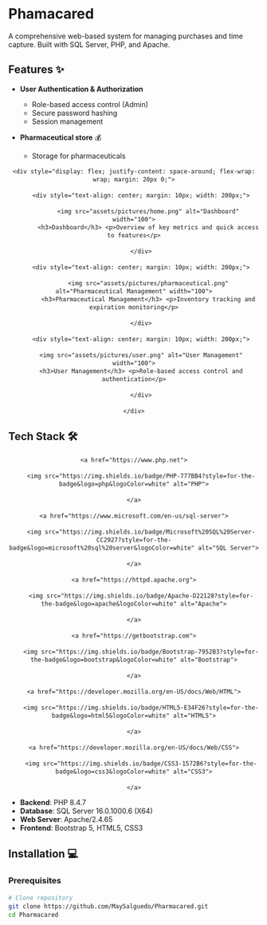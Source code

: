# Phamacared

A comprehensive web-based system for managing purchases and time capture. Built with SQL Server, PHP, and Apache.

## Features ✨

- **User Authentication & Authorization**
	- Role-based access control (Admin)
	- Secure password hashing
	- Session management

- **Pharmaceutical store** 💰
	- Storage for pharmaceuticals

<div align="center">

	<div style="display: flex; justify-content: space-around; flex-wrap: wrap; margin: 20px 0;">

		<div style="text-align: center; margin: 10px; width: 200px;">

			<img src="assets/pictures/home.png" alt="Dashboard" width="100">
			<h3>Dashboard</h3> <p>Overview of key metrics and quick access to features</p>

		</div>

		<div style="text-align: center; margin: 10px; width: 200px;">

			<img src="assets/pictures/pharmaceutical.png" alt="Pharmaceutical Management" width="100">
			<h3>Pharmaceutical Management</h3> <p>Inventory tracking and expiration monitoring</p>

		</div>

		<div style="text-align: center; margin: 10px; width: 200px;">

		<img src="assets/pictures/user.png" alt="User Management" width="100">
		<h3>User Management</h3> <p>Role-based access control and authentication</p>

		</div>

	</div>

</div>

## Tech Stack 🛠️

<div align="center">

	<a href="https://www.php.net">

		<img src="https://img.shields.io/badge/PHP-777BB4?style=for-the-badge&logo=php&logoColor=white" alt="PHP">

	</a>

	<a href="https://www.microsoft.com/en-us/sql-server">

		<img src="https://img.shields.io/badge/Microsoft%20SQL%20Server-CC2927?style=for-the-badge&logo=microsoft%20sql%20server&logoColor=white" alt="SQL Server">

	</a>

	<a href="https://httpd.apache.org">

		<img src="https://img.shields.io/badge/Apache-D22128?style=for-the-badge&logo=apache&logoColor=white" alt="Apache">

	</a>

	<a href="https://getbootstrap.com">

		<img src="https://img.shields.io/badge/Bootstrap-7952B3?style=for-the-badge&logo=bootstrap&logoColor=white" alt="Bootstrap">

	</a>

	<a href="https://developer.mozilla.org/en-US/docs/Web/HTML">

		<img src="https://img.shields.io/badge/HTML5-E34F26?style=for-the-badge&logo=html5&logoColor=white" alt="HTML5">

	</a>

	<a href="https://developer.mozilla.org/en-US/docs/Web/CSS">

		<img src="https://img.shields.io/badge/CSS3-1572B6?style=for-the-badge&logo=css3&logoColor=white" alt="CSS3">

	</a>

</div>

- **Backend**: PHP 8.4.7
- **Database**: SQL Server 16.0.1000.6 (X64)
- **Web Server**: Apache/2.4.65
- **Frontend**: Bootstrap 5, HTML5, CSS3

## Installation 💻

### Prerequisites

```bash
# Clone repository
git clone https://github.com/MaySalguedo/Pharmacared.git
cd Pharmacared